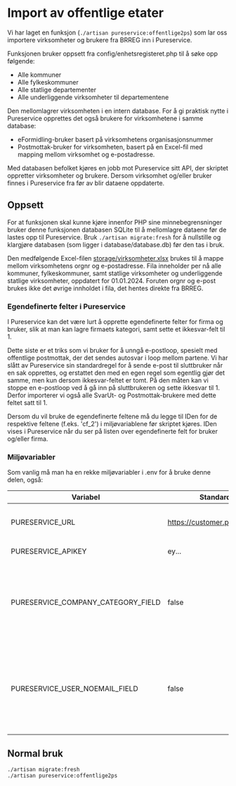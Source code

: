 # Import av offentlige etater #

Vi har laget en funksjon (`./artisan pureservice:offentlige2ps`) som lar oss importere virksomheter og brukere fra BRREG inn i Pureservice.

Funksjonen bruker oppsett fra config/enhetsregisteret.php til å søke opp følgende:

- Alle kommuner
- Alle fylkeskommuner
- Alle statlige departementer
- Alle underliggende virksomheter til departementene

Den mellomlagrer virksomheten i en intern database. For å gi praktisk nytte i Pureservice opprettes det også brukere for virksomhetene i samme database:

- eFormidling-bruker basert på virksomhetens organisasjonsnummer
- Postmottak-bruker for virksomheten, basert på en Excel-fil med mapping mellom virksomhet og e-postadresse.

Med databasen befolket kjøres en jobb mot Pureservice sitt API, der skriptet oppretter virksomheter og brukere. Dersom virksomhet og/eller bruker finnes i Pureservice fra før av blir dataene oppdaterte.

## Oppsett ##

For at funksjonen skal kunne kjøre innenfor PHP sine minnebegrensninger bruker denne funksjonen databasen SQLite til å mellomlagre dataene før de lastes opp til Pureservice. Bruk `./artisan migrate:fresh` for å nullstille og klargjøre databasen (som ligger i database/database.db) før den tas i bruk.

Den medfølgende Excel-filen [storage/virksomheter.xlsx](../storage/virksomheter.xlsx) brukes til å mappe mellom virksomhetens orgnr og e-postadresse. Fila inneholder per nå alle kommuner, fylkeskommuner, samt statlige virksomheter og underliggende statlige virksomheter, oppdatert for 01.01.2024. Foruten orgnr og e-post brukes ikke det øvrige innholdet i fila, det hentes direkte fra BRREG.

### Egendefinerte felter i Pureservice ###

I Pureservice kan det være lurt å opprette egendefinerte felter for firma og bruker, slik at man kan lagre firmaets kategori, samt sette et ikkesvar-felt til 1. 

Dette siste er et triks som vi bruker for å unngå e-postloop, spesielt med offentlige postmottak, der det sendes autosvar i loop mellom partene. Vi har slått av Pureservice sin standardregel for å sende e-post til sluttbruker når en sak opprettes, og erstattet den med en egen regel som egentlig gjør det samme, men kun dersom ikkesvar-feltet er tomt. På den måten kan vi stoppe en e-postloop ved å gå inn på sluttbrukeren og sette ikkesvar til 1. Derfor importerer vi også alle SvarUt- og Postmottak-brukere med dette feltet satt til 1.

Dersom du vil bruke de egendefinerte feltene må du legge til IDen for de respektive feltene (f.eks. 'cf_2') i miljøvariablene før skriptet kjøres. IDen vises i Pureservice når du ser på listen over egendefinerte felt for bruker og/eller firma.

### Miljøvariabler ###

Som vanlig må man ha en rekke miljøvariabler i .env for å bruke denne delen, også:

| Variabel | Standardverdi | Beskrivelse |
| ----------- | ----------- | ----------- |
| PURESERVICE_URL | https://customer.pureservice.com | Base-adressen til Pureservice-instansen |
| PURESERVICE_APIKEY | ey... | API-nøkkel til Pureservice |
| PURESERVICE_COMPANY_CATEGORY_FIELD | false | ID til det egendefinerte feltet (av typen tekst) i Pureservice som brukes til å lagre firmaets kategori |
| PURESERVICE_USER_NOEMAIL_FIELD | false | ID til det egendefinerte feltet (av typen tall) i Pureservice som brukes til å sette en verdi som unngår e-postloop  |

## Normal bruk ##

```
./artisan migrate:fresh
./artisan pureservice:offentlige2ps
```


